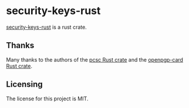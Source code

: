 # security-keys-rust

[security-keys-rust] is a rust crate.


## Thanks

Many thanks to the authors of the [pcsc Rust crate](https://crates.io/crates/pcsc) and the [openpgp-card Rust crate](https://crates.io/crates/openpgp-card).


## Licensing

The license for this project is MIT.

[security-keys-rust]: https://github.com/lemonrock/security-keys-rust "security-keys-rust GitHub page"
